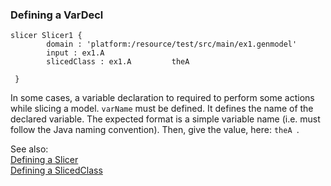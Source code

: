 ### <a name="Defining-a-VarDecl"></a>Defining a VarDecl

```
slicer Slicer1 {
 		domain : 'platform:/resource/test/src/main/ex1.genmodel' 
 		input : ex1.A 
 		slicedClass : ex1.A 		theA 

 }
```
In some cases, a variable declaration to required to perform some actions while slicing a model. `varName` must be defined. It defines the name of the declared variable. The expected format is a simple variable name (i.e. must follow the Java naming convention).
Then, give the value, here: `theA `.


See also:<br/>
[Defining a Slicer](Defining-a-Slicer)<br/>
[Defining a SlicedClass](Defining-a-SlicedClass)
